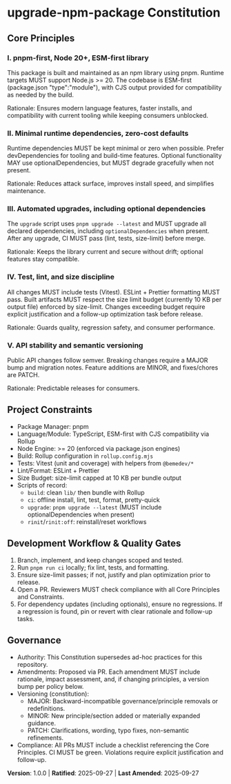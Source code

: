 <!--
Sync Impact Report
- Version change: none → 1.0.0
- Modified principles: n/a (initial ratification)
- Added sections: Core Principles; Project Constraints; Development Workflow & Quality Gates; Governance
- Removed sections: none
- Templates requiring updates:
	- .specify/templates/plan-template.md: ✅ updated to reference Constitution v1.0.0
	- .specify/templates/spec-template.md: ✅ reviewed (no constitution-version reference)
	- .specify/templates/tasks-template.md: ✅ reviewed (no constitution-version reference)
	- .specify/templates/agent-file-template.md: ✅ reviewed (no changes required)
- Follow-up TODOs: none
-->

# upgrade-npm-package Constitution

## Core Principles

### I. pnpm-first, Node 20+, ESM-first library

This package is built and maintained as an npm library using pnpm. Runtime
targets MUST support Node.js >= 20. The codebase is ESM-first (package.json
"type":"module"), with CJS output provided for compatibility as needed by
the build.

Rationale: Ensures modern language features, faster installs, and
compatibility with current tooling while keeping consumers unblocked.

### II. Minimal runtime dependencies, zero-cost defaults

Runtime dependencies MUST be kept minimal or zero when possible. Prefer
devDependencies for tooling and build-time features. Optional functionality
MAY use optionalDependencies, but MUST degrade gracefully when not present.

Rationale: Reduces attack surface, improves install speed, and simplifies
maintenance.

### III. Automated upgrades, including optional dependencies

The `upgrade` script uses `pnpm upgrade --latest` and MUST upgrade all
declared dependencies, including `optionalDependencies` when present. After
any upgrade, CI MUST pass (lint, tests, size-limit) before merge.

Rationale: Keeps the library current and secure without drift; optional
features stay compatible.

### IV. Test, lint, and size discipline

All changes MUST include tests (Vitest). ESLint + Prettier formatting MUST
pass. Built artifacts MUST respect the size limit budget (currently 10 KB
per output file) enforced by size-limit. Changes exceeding budget require
explicit justification and a follow-up optimization task before release.

Rationale: Guards quality, regression safety, and consumer performance.

### V. API stability and semantic versioning

Public API changes follow semver. Breaking changes require a MAJOR bump and
migration notes. Feature additions are MINOR, and fixes/chores are PATCH.

Rationale: Predictable releases for consumers.

## Project Constraints

- Package Manager: pnpm
- Language/Module: TypeScript, ESM-first with CJS compatibility via Rollup
- Node Engine: >= 20 (enforced via package.json engines)
- Build: Rollup configuration in `rollup.config.mjs`
- Tests: Vitest (unit and coverage) with helpers from `@bemedev/*`
- Lint/Format: ESLint + Prettier
- Size Budget: size-limit capped at 10 KB per bundle output
- Scripts of record:
  - `build`: clean `lib/` then bundle with Rollup
  - `ci`: offline install, lint, test, format, pretty-quick
  - `upgrade`: `pnpm upgrade --latest` (MUST include optionalDependencies
    when present)
  - `rinit`/`rinit:off`: reinstall/reset workflows

## Development Workflow & Quality Gates

1. Branch, implement, and keep changes scoped and tested.
2. Run `pnpm run ci` locally; fix lint, tests, and formatting.
3. Ensure size-limit passes; if not, justify and plan optimization prior to
   release.
4. Open a PR. Reviewers MUST check compliance with all Core Principles and
   Constraints.
5. For dependency updates (including optionals), ensure no regressions. If
   a regression is found, pin or revert with clear rationale and follow-up
   tasks.

## Governance

- Authority: This Constitution supersedes ad-hoc practices for this
  repository.
- Amendments: Proposed via PR. Each amendment MUST include rationale,
  impact assessment, and, if changing principles, a version bump per policy
  below.
- Versioning (constitution):
  - MAJOR: Backward-incompatible governance/principle removals or
    redefinitions.
  - MINOR: New principle/section added or materially expanded guidance.
  - PATCH: Clarifications, wording, typo fixes, non-semantic refinements.
- Compliance: All PRs MUST include a checklist referencing the Core
  Principles. CI MUST be green. Violations require explicit justification
  and follow-up.

**Version**: 1.0.0 | **Ratified**: 2025-09-27 | **Last Amended**:
2025-09-27
